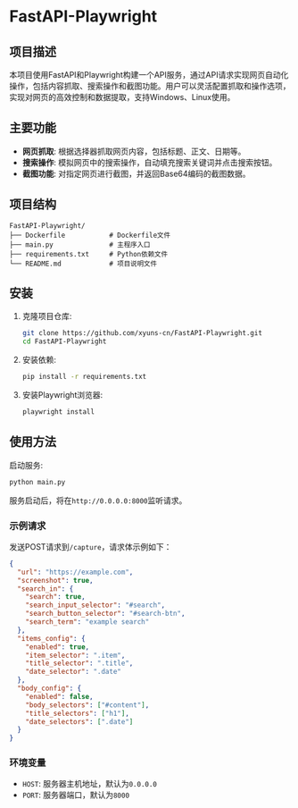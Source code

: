 # FastAPI-Playwright

## 项目描述

本项目使用FastAPI和Playwright构建一个API服务，通过API请求实现网页自动化操作，包括内容抓取、搜索操作和截图功能。用户可以灵活配置抓取和操作选项，实现对网页的高效控制和数据提取，支持Windows、Linux使用。

## 主要功能

- **网页抓取**: 根据选择器抓取网页内容，包括标题、正文、日期等。
- **搜索操作**: 模拟网页中的搜索操作，自动填充搜索关键词并点击搜索按钮。
- **截图功能**: 对指定网页进行截图，并返回Base64编码的截图数据。

## 项目结构

```
FastAPI-Playwright/
├── Dockerfile           # Dockerfile文件
├── main.py              # 主程序入口
├── requirements.txt     # Python依赖文件
└── README.md            # 项目说明文件
```

## 安装

1. 克隆项目仓库:
    ```sh
    git clone https://github.com/xyuns-cn/FastAPI-Playwright.git
    cd FastAPI-Playwright
    ```

2. 安装依赖:
    ```sh
    pip install -r requirements.txt
    ```

3. 安装Playwright浏览器:
    ```sh
    playwright install
    ```

## 使用方法

启动服务:
```sh
python main.py
```

服务启动后，将在`http://0.0.0.0:8000`监听请求。

### 示例请求

发送POST请求到`/capture`，请求体示例如下：
```json
{
  "url": "https://example.com",
  "screenshot": true,
  "search_in": {
    "search": true,
    "search_input_selector": "#search",
    "search_button_selector": "#search-btn",
    "search_term": "example search"
  },
  "items_config": {
    "enabled": true,
    "item_selector": ".item",
    "title_selector": ".title",
    "date_selector": ".date"
  },
  "body_config": {
    "enabled": false,
    "body_selectors": ["#content"],
    "title_selectors": ["h1"],
    "date_selectors": [".date"]
  }
}
```

### 环境变量

- `HOST`: 服务器主机地址，默认为`0.0.0.0`
- `PORT`: 服务器端口，默认为`8000`

